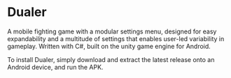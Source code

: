 # Dualer
A mobile fighting game with a modular settings menu, designed for easy expandability and a multitude of settings that enables user-led variability in gameplay. Written with C#, built on the unity game
engine for Android.

To install Dualer, simply download and extract the latest release onto an Android device, and run the APK.